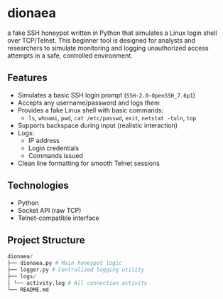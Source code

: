 # dionaea
a fake SSH honeypot written in Python that simulates a Linux login shell over TCP/Telnet. This beginner tool is designed for analysts and researchers to simulate monitoring and logging unauthorized access attempts in a safe, controlled environment.


## Features

- Simulates a basic SSH login prompt (`SSH-2.0-OpenSSH_7.6p1`)
- Accepts any username/password and logs them
- Provides a fake Linux shell with basic commands:
  - `ls`, `whoami`, `pwd`, `cat /etc/passwd`, `exit`, `netstat -tuln`, `top`
- Supports backspace during input (realistic interaction)
- Logs:
  - IP address
  - Login credentials
  - Commands issued
- Clean line formatting for smooth Telnet sessions


## Technologies

- Python
- Socket API (raw TCP)
- Telnet-compatible interface


## Project Structure
```python
dionaea/
├── dionaea.py # Main honeypot logic
├── logger.py # Centralized logging utility
├── logs/
│ └── activity.log # All connection activity
└── README.md
```

